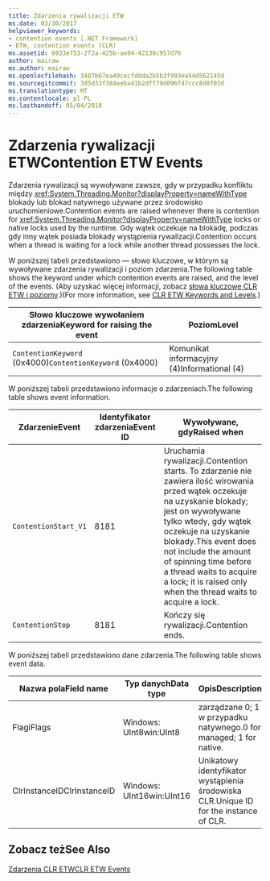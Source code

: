 ```yaml
---
title: Zdarzenia rywalizacji ETW
ms.date: 03/30/2017
helpviewer_keywords:
- contention events [.NET Framework]
- ETW, contention events (CLR)
ms.assetid: 6933e753-2f2a-425b-ae84-42138c957d76
author: mairaw
ms.author: mairaw
ms.openlocfilehash: 3487b67ea49cecfd0da2b5b3f993ea54d562145d
ms.sourcegitcommit: 3d5d33f384eeba41b2dff79d096f47ccc8d8f03d
ms.translationtype: MT
ms.contentlocale: pl-PL
ms.lasthandoff: 05/04/2018
---
```

# <a name="contention-etw-events"></a><span data-ttu-id="33d9d-102">Zdarzenia rywalizacji ETW</span><span class="sxs-lookup"><span data-stu-id="33d9d-102">Contention ETW Events</span></span>
<span data-ttu-id="33d9d-103">Zdarzenia rywalizacji są wywoływane zawsze, gdy w przypadku konfliktu między <xref:System.Threading.Monitor?displayProperty=nameWithType> blokady lub blokad natywnego używane przez środowisko uruchomieniowe.</span><span class="sxs-lookup"><span data-stu-id="33d9d-103">Contention events are raised whenever there is contention for <xref:System.Threading.Monitor?displayProperty=nameWithType> locks or native locks used by the runtime.</span></span> <span data-ttu-id="33d9d-104">Gdy wątek oczekuje na blokadę, podczas gdy inny wątek posiada blokady wystąpienia rywalizacji.</span><span class="sxs-lookup"><span data-stu-id="33d9d-104">Contention occurs when a thread is waiting for a lock while another thread possesses the lock.</span></span>  
  
 <span data-ttu-id="33d9d-105">W poniższej tabeli przedstawiono — słowo kluczowe, w którym są wywoływane zdarzenia rywalizacji i poziom zdarzenia.</span><span class="sxs-lookup"><span data-stu-id="33d9d-105">The following table shows the keyword under which contention events are raised, and the level of the events.</span></span> <span data-ttu-id="33d9d-106">(Aby uzyskać więcej informacji, zobacz [słowa kluczowe CLR ETW i poziomy](../../../docs/framework/performance/clr-etw-keywords-and-levels.md).)</span><span class="sxs-lookup"><span data-stu-id="33d9d-106">(For more information, see [CLR ETW Keywords and Levels](../../../docs/framework/performance/clr-etw-keywords-and-levels.md).)</span></span>  
  
|<span data-ttu-id="33d9d-107">Słowo kluczowe wywołaniem zdarzenia</span><span class="sxs-lookup"><span data-stu-id="33d9d-107">Keyword for raising the event</span></span>|<span data-ttu-id="33d9d-108">Poziom</span><span class="sxs-lookup"><span data-stu-id="33d9d-108">Level</span></span>|  
|-----------------------------------|-----------|  
|<span data-ttu-id="33d9d-109">`ContentionKeyword` (0x4000)</span><span class="sxs-lookup"><span data-stu-id="33d9d-109">`ContentionKeyword` (0x4000)</span></span>|<span data-ttu-id="33d9d-110">Komunikat informacyjny (4)</span><span class="sxs-lookup"><span data-stu-id="33d9d-110">Informational (4)</span></span>|  
  
 <span data-ttu-id="33d9d-111">W poniższej tabeli przedstawiono informacje o zdarzeniach.</span><span class="sxs-lookup"><span data-stu-id="33d9d-111">The following table shows event information.</span></span>  
  
|<span data-ttu-id="33d9d-112">Zdarzenie</span><span class="sxs-lookup"><span data-stu-id="33d9d-112">Event</span></span>|<span data-ttu-id="33d9d-113">Identyfikator zdarzenia</span><span class="sxs-lookup"><span data-stu-id="33d9d-113">Event ID</span></span>|<span data-ttu-id="33d9d-114">Wywoływane, gdy</span><span class="sxs-lookup"><span data-stu-id="33d9d-114">Raised when</span></span>|  
|-----------|--------------|-----------------|  
|`ContentionStart_V1`|<span data-ttu-id="33d9d-115">81</span><span class="sxs-lookup"><span data-stu-id="33d9d-115">81</span></span>|<span data-ttu-id="33d9d-116">Uruchamia rywalizacji.</span><span class="sxs-lookup"><span data-stu-id="33d9d-116">Contention starts.</span></span> <span data-ttu-id="33d9d-117">To zdarzenie nie zawiera ilość wirowania przed wątek oczekuje na uzyskanie blokady; jest on wywoływane tylko wtedy, gdy wątek oczekuje na uzyskanie blokady.</span><span class="sxs-lookup"><span data-stu-id="33d9d-117">This event does not include the amount of spinning time before a thread waits to acquire a lock; it is raised only when the thread waits to acquire a lock.</span></span>|  
|`ContentionStop`|<span data-ttu-id="33d9d-118">81</span><span class="sxs-lookup"><span data-stu-id="33d9d-118">81</span></span>|<span data-ttu-id="33d9d-119">Kończy się rywalizacji.</span><span class="sxs-lookup"><span data-stu-id="33d9d-119">Contention ends.</span></span>|  
  
 <span data-ttu-id="33d9d-120">W poniższej tabeli przedstawiono dane zdarzenia.</span><span class="sxs-lookup"><span data-stu-id="33d9d-120">The following table shows event data.</span></span>  
  
|<span data-ttu-id="33d9d-121">Nazwa pola</span><span class="sxs-lookup"><span data-stu-id="33d9d-121">Field name</span></span>|<span data-ttu-id="33d9d-122">Typ danych</span><span class="sxs-lookup"><span data-stu-id="33d9d-122">Data type</span></span>|<span data-ttu-id="33d9d-123">Opis</span><span class="sxs-lookup"><span data-stu-id="33d9d-123">Description</span></span>|  
|----------------|---------------|-----------------|  
|<span data-ttu-id="33d9d-124">Flagi</span><span class="sxs-lookup"><span data-stu-id="33d9d-124">Flags</span></span>|<span data-ttu-id="33d9d-125">Windows: UInt8</span><span class="sxs-lookup"><span data-stu-id="33d9d-125">win:UInt8</span></span>|<span data-ttu-id="33d9d-126">zarządzane 0; 1 w przypadku natywnego.</span><span class="sxs-lookup"><span data-stu-id="33d9d-126">0 for managed; 1 for native.</span></span>|  
|<span data-ttu-id="33d9d-127">ClrInstanceID</span><span class="sxs-lookup"><span data-stu-id="33d9d-127">ClrInstanceID</span></span>|<span data-ttu-id="33d9d-128">Windows: UInt16</span><span class="sxs-lookup"><span data-stu-id="33d9d-128">win:UInt16</span></span>|<span data-ttu-id="33d9d-129">Unikatowy identyfikator wystąpienia środowiska CLR.</span><span class="sxs-lookup"><span data-stu-id="33d9d-129">Unique ID for the instance of CLR.</span></span>|  
  
## <a name="see-also"></a><span data-ttu-id="33d9d-130">Zobacz też</span><span class="sxs-lookup"><span data-stu-id="33d9d-130">See Also</span></span>  
 [<span data-ttu-id="33d9d-131">Zdarzenia CLR ETW</span><span class="sxs-lookup"><span data-stu-id="33d9d-131">CLR ETW Events</span></span>](../../../docs/framework/performance/clr-etw-events.md)
